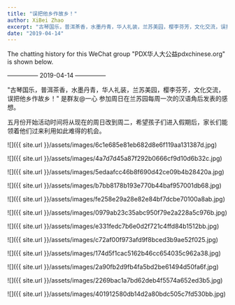 ```yaml
---
title: "误把他乡作故乡！"
author: XiBei Zhao
excerpt: "古琴国乐，普洱茶香，水墨丹青，华人礼装，兰苏美园，樱李芬芳，文化交流，误把他乡作故乡！"
date: "2019-04-14"
---
```


The chatting history for this WeChat group "PDX华人大公益pdxchinese.org" is shown below.

—————  2019-04-14  —————

"古琴国乐，普洱茶香，水墨丹青，华人礼装，兰苏美园，樱李芬芳，文化交流，误把他乡作故乡！" 是群友@一心 参加周日在兰苏园每周一次的汉语角后发表的感想。

五月份开始活动时间将从现在的周日改到周二，希望孩子们进入假期后，家长们能领着他们过来利用如此难得的机会。


![]({{ site.url }}/assets/images/6c1e685e81eb682d8e6f119aa131387d.jpg)

![]({{ site.url }}/assets/images/4a7d7d45a87f292b0666cf9d10d6b32c.jpg)

![]({{ site.url }}/assets/images/5edaafcc46b8f690d42ce09b4b28420a.jpg)

![]({{ site.url }}/assets/images/b7bb8178b193e770b44baf957001db68.jpg)

![]({{ site.url }}/assets/images/fe258e29a28e82e84bf7dcbe70100a8ab.jpg)

![]({{ site.url }}/assets/images/0979ab23c35abc950f79e2a228a5c976b.jpg)

![]({{ site.url }}/assets/images/e331fedc7b6e0d2f721c4ffd84b1512bb.jpg)

![]({{ site.url }}/assets/images/c72af00f973afd9f8bced3b9ae52f025.jpg)

![]({{ site.url }}/assets/images/174d5f1cac5162b46cc654035c962a38.jpg)

![]({{ site.url }}/assets/images/2a90fb2d9fb4fa5bd2be61494d50fa6f.jpg)

![]({{ site.url }}/assets/images/2269bac1a7bd62deb4f5574a652ed3b5.jpg)

![]({{ site.url }}/assets/images/401912580db14d2a80bdc505c7fd530bb.jpg)
